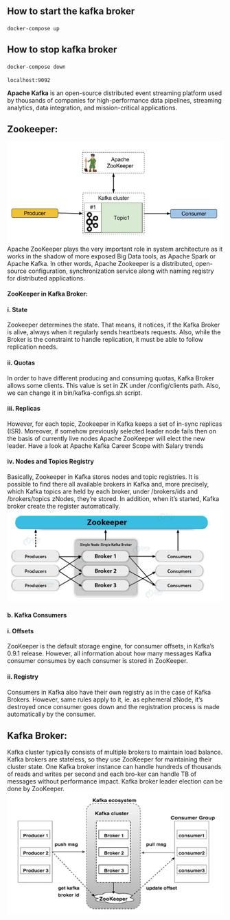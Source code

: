 ## How to start the kafka broker
``
docker-compose up 
``

## How to stop kafka broker 
``
docker-compose down 
``

`localhost:9092`


**Apache Kafka** is an open-source distributed event streaming platform used by thousands of companies for high-performance data pipelines, streaming analytics, data integration, and mission-critical applications.

## Zookeeper:
![diagram](doc/diagram-1.jpg) 
Apache ZooKeeper plays the very important role in system architecture as it works in the shadow of more exposed Big Data tools, as Apache Spark or Apache Kafka. In other words, Apache Zookeeper is a distributed, open-source configuration, synchronization service along with naming registry for distributed applications.
#### ZooKeeper in Kafka Broker:
#### i. State
Zookeeper determines the state. That means, it notices, if the Kafka Broker is alive, always when it regularly sends heartbeats requests. Also, while the Broker is the constraint to handle replication, it must be able to follow replication needs.
#### ii. Quotas
In order to have different producing and consuming quotas, Kafka Broker allows some clients. This value is set in ZK under /config/clients path. Also, we can change it in bin/kafka-configs.sh script.
#### iii. Replicas
However, for each topic, Zookeeper in Kafka keeps a set of in-sync replicas (ISR). Moreover, if somehow previously selected leader node fails then on the basis of currently live nodes Apache ZooKeeper will elect the new leader.
Have a look at Apache Kafka Career Scope with Salary trends
#### iv. Nodes and Topics Registry
Basically, Zookeeper in Kafka stores nodes and topic registries. It is possible to find there all available brokers in Kafka and, more precisely, which Kafka topics are held by each broker, under /brokers/ids and /brokers/topics zNodes, they’re stored. In addition, when it’s started, Kafka broker create the register automatically.
![diagram](doc/sequnce%20flow.png)

#### b. Kafka Consumers
#### i. Offsets
ZooKeeper is the default storage engine, for consumer offsets, in Kafka’s 0.9.1 release. However, all information about how many messages Kafka consumer consumes by each consumer is stored in ZooKeeper.
#### ii. Registry
Consumers in Kafka also have their own registry as in the case of Kafka Brokers. However, same rules apply to it, ie. as ephemeral zNode, it’s destroyed once consumer goes down and the registration process is made automatically by the consumer.
## Kafka Broker:
Kafka cluster typically consists of multiple brokers to maintain load balance. Kafka brokers are stateless, so they use ZooKeeper for maintaining their cluster state. One Kafka broker instance can handle hundreds of thousands of reads and writes per second and each bro-ker can handle TB of messages without performance impact. Kafka broker leader election can be done by ZooKeeper.
![diagram](doc/cluster_architecture.jpg)



